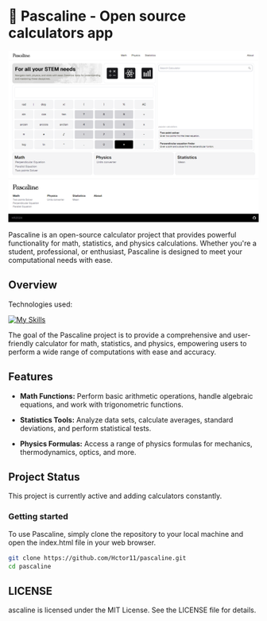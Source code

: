 # 🌃 Pascaline - Open source calculators app

![alt text](image.png)

Pascaline is an open-source calculator project that provides powerful functionality for math, statistics, and physics calculations. Whether you're a student, professional, or enthusiast, Pascaline is designed to meet your computational needs with ease.

## Overview

Technologies used:

[![My Skills](https://skillicons.dev/icons?i=ts,nextjs,react,tailwind&theme=dark)](https://skillicons.dev)

The goal of the Pascaline project is to provide a comprehensive and user-friendly calculator for math, statistics, and physics, empowering users to perform a wide range of computations with ease and accuracy.

## Features

- **Math Functions:** Perform basic arithmetic operations, handle algebraic equations, and work with trigonometric functions.
  
- **Statistics Tools:** Analyze data sets, calculate averages, standard deviations, and perform statistical tests.

- **Physics Formulas:** Access a range of physics formulas for mechanics, thermodynamics, optics, and more.

## Project Status

This project is currently active and adding calculators constantly.

### Getting started

To use Pascaline, simply clone the repository to your local machine and open the index.html file in your web browser.

```bash
git clone https://github.com/Hctor11/pascaline.git
cd pascaline
```

## LICENSE
ascaline is licensed under the MIT License. See the LICENSE file for details.